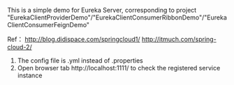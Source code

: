 This is a simple demo for Eureka Server, corresponding to project "EurekaClientProviderDemo"/"EurekaClientConsumerRibbonDemo"/"EurekaClientConsumerFeignDemo"

Ref：
    http://blog.didispace.com/springcloud1/
    http://itmuch.com/spring-cloud-2/

1. The config file is .yml instead of .properties
2. Open browser tab http://localhost:1111/ to check the registered service instance